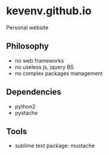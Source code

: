 # kevenv.github.io
Personal website

## Philosophy

- no web frameworks
- no useless js, jquery BS
- no complex packages management

## Dependencies

- python2
- pystache

## Tools

- sublime text package: mustache
